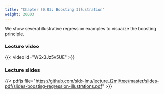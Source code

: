 ```yaml
---
title: "Chapter 20.03: Boosting Illustration"
weight: 20003
---
```

We show several illustrative regression examples to visualize the boosting 
principle.

<!--more-->

### Lecture video

{{< video id="WGx3Jz5v5UE" >}}

### Lecture slides

{{< pdfjs file="https://github.com/slds-lmu/lecture_i2ml/tree/master/slides-pdf/slides-boosting-regression-illustrations.pdf" >}}
